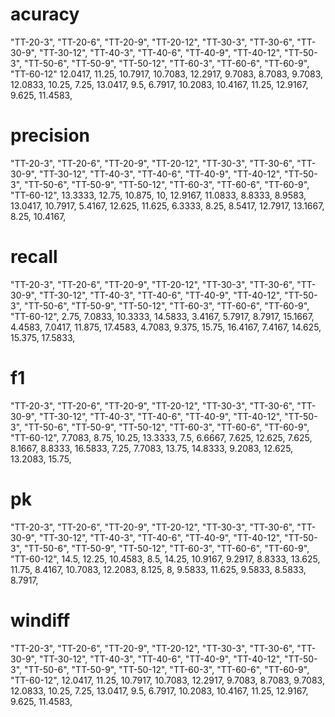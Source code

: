 
# acuracy
"TT-20-3", "TT-20-6", "TT-20-9", "TT-20-12", "TT-30-3", "TT-30-6", "TT-30-9", "TT-30-12", "TT-40-3", "TT-40-6", "TT-40-9", "TT-40-12", "TT-50-3", "TT-50-6", "TT-50-9", "TT-50-12", "TT-60-3", "TT-60-6", "TT-60-9", "TT-60-12" 
12.0417, 11.25, 10.7917, 10.7083, 12.2917, 9.7083, 8.7083, 9.7083, 12.0833, 10.25, 7.25, 13.0417, 9.5, 6.7917, 10.2083, 10.4167, 11.25, 12.9167, 9.625, 11.4583,


# precision
"TT-20-3", "TT-20-6", "TT-20-9", "TT-20-12", "TT-30-3", "TT-30-6", "TT-30-9", "TT-30-12", "TT-40-3", "TT-40-6", "TT-40-9", "TT-40-12", "TT-50-3", "TT-50-6", "TT-50-9", "TT-50-12", "TT-60-3", "TT-60-6", "TT-60-9", "TT-60-12", 
13.3333, 12.75, 10.875, 10, 12.9167, 11.0833, 8.8333, 8.9583, 13.0417, 10.7917, 5.4167, 12.625, 11.625, 6.3333, 8.25, 8.5417, 12.7917, 13.1667, 8.25, 10.4167, 


# recall
"TT-20-3", "TT-20-6", "TT-20-9", "TT-20-12", "TT-30-3", "TT-30-6", "TT-30-9", "TT-30-12", "TT-40-3", "TT-40-6", "TT-40-9", "TT-40-12", "TT-50-3", "TT-50-6", "TT-50-9", "TT-50-12", "TT-60-3", "TT-60-6", "TT-60-9", "TT-60-12", 
2.75, 7.0833, 10.3333, 14.5833, 3.4167, 5.7917, 8.7917, 15.1667, 4.4583, 7.0417, 11.875, 17.4583, 4.7083, 9.375, 15.75, 16.4167, 7.4167, 14.625, 15.375, 17.5833, 


# f1
"TT-20-3", "TT-20-6", "TT-20-9", "TT-20-12", "TT-30-3", "TT-30-6", "TT-30-9", "TT-30-12", "TT-40-3", "TT-40-6", "TT-40-9", "TT-40-12", "TT-50-3", "TT-50-6", "TT-50-9", "TT-50-12", "TT-60-3", "TT-60-6", "TT-60-9", "TT-60-12", 
7.7083, 8.75, 10.25, 13.3333, 7.5, 6.6667, 7.625, 12.625, 7.625, 8.1667, 8.8333, 16.5833, 7.25, 7.7083, 13.75, 14.8333, 9.2083, 12.625, 13.2083, 15.75, 


# pk
"TT-20-3", "TT-20-6", "TT-20-9", "TT-20-12", "TT-30-3", "TT-30-6", "TT-30-9", "TT-30-12", "TT-40-3", "TT-40-6", "TT-40-9", "TT-40-12", "TT-50-3", "TT-50-6", "TT-50-9", "TT-50-12", "TT-60-3", "TT-60-6", "TT-60-9", "TT-60-12", 
14.5, 12.25, 10.4583, 8.5, 14.25, 10.9167, 9.2917, 8.8333, 13.625, 11.75, 8.4167, 10.7083, 12.2083, 8.125, 8, 9.5833, 11.625, 9.5833, 8.5833, 8.7917, 


# windiff
"TT-20-3", "TT-20-6", "TT-20-9", "TT-20-12", "TT-30-3", "TT-30-6", "TT-30-9", "TT-30-12", "TT-40-3", "TT-40-6", "TT-40-9", "TT-40-12", "TT-50-3", "TT-50-6", "TT-50-9", "TT-50-12", "TT-60-3", "TT-60-6", "TT-60-9", "TT-60-12", 
12.0417, 11.25, 10.7917, 10.7083, 12.2917, 9.7083, 8.7083, 9.7083, 12.0833, 10.25, 7.25, 13.0417, 9.5, 6.7917, 10.2083, 10.4167, 11.25, 12.9167, 9.625, 11.4583, 





